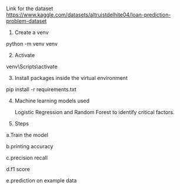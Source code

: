 Link for the dataset
https://www.kaggle.com/datasets/altruistdelhite04/loan-prediction-problem-dataset
1. Create a venv
   
python -m venv venv

2. Activate

venv\Scripts\activate

3. Install packages inside the virtual environment

pip install -r requirements.txt

4. Machine learning models used

   Logistic Regression and Random Forest to identify critical factors.

6. Steps
   
a.Train the model

b.printing accuracy

c.precision recall

d.f1 score

e.prediction on example data



